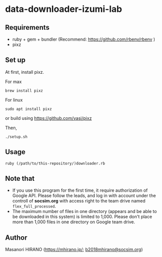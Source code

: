 # data-downloader-izumi-lab

## Requirements
 - ruby + gem + bundler (Recommend: https://github.com/rbenv/rbenv )
 - pixz

## Set up
At first, install pixz.

For max
```
brew install pixz
```

For linux
```
sudo apt install pixz
```
or build using https://github.com/vasi/pixz

Then,
```
./setup.sh
```

## Usage
```
ruby (/path/to/this-repository/)downloader.rb
```

## Note that
 - If you use this program for the first time, it require authorization of Google API. Please follow the leads, and log in with account under the controll of __**socsim.org**__ with access right to the team drive named `flex_full_processed`.
 - The maximum number of files in one directory (appears and be able to be downloaded in this system) is limited to 1,000. Please don't place more than 1,000 files in one directory on Google team drive.

## Author
Masanori HIRANO (https://mhirano.jp/; b2018mhirano@socsim.org)

